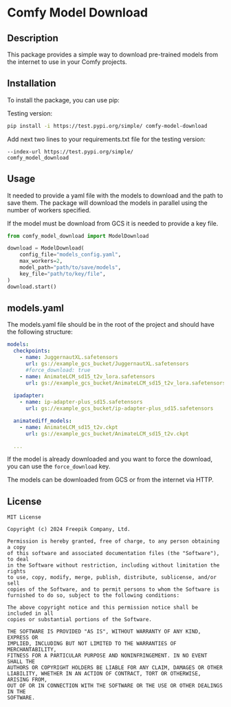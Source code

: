 # Comfy Model Download

## Description

This package provides a simple way to download pre-trained models from the internet to use in your Comfy projects.

## Installation

To install the package, you can use pip:

Testing version: 

```bash
pip install -i https://test.pypi.org/simple/ comfy-model-download
```

Add next two lines to your requirements.txt file for the testing version:

```text
--index-url https://test.pypi.org/simple/
comfy_model_download
```

## Usage

It needed to provide a yaml file with the models to download and the path to save them. 
The package will download the models in parallel using the number of workers specified.

If the model must be download from GCS it is needed to provide a key file.

```python
from comfy_model_download import ModelDownload

download = ModelDownload(
    config_file="models_config.yaml",
    max_workers=2,
    model_path="path/to/save/models",
    key_file="path/to/key/file",
)
download.start()
```

## models.yaml
    
The models.yaml file should be in the root of the project and should have the following structure:

```yaml
models:
  checkpoints:
    - name: JuggernautXL.safetensors
      url: gs://example_gcs_bucket/JuggernautXL.safetensors
      #force_download: true
    - name: AnimateLCM_sd15_t2v_lora.safetensors
      url: gs://example_gcs_bucket/AnimateLCM_sd15_t2v_lora.safetensors
      
  ipadapter:
    - name: ip-adapter-plus_sd15.safetensors
      url: gs://example_gcs_bucket/ip-adapter-plus_sd15.safetensors

  animatediff_models:
    - name: AnimateLCM_sd15_t2v.ckpt
      url: gs://example_gcs_bucket/AnimateLCM_sd15_t2v.ckpt

  ...
```

If the model is already downloaded and you want to force the download, you can use the `force_download` key.

The models can be downloaded from GCS or from the internet via HTTP.

## License

```text
MIT License

Copyright (c) 2024 Freepik Company, Ltd.

Permission is hereby granted, free of charge, to any person obtaining a copy
of this software and associated documentation files (the "Software"), to deal
in the Software without restriction, including without limitation the rights
to use, copy, modify, merge, publish, distribute, sublicense, and/or sell
copies of the Software, and to permit persons to whom the Software is
furnished to do so, subject to the following conditions:

The above copyright notice and this permission notice shall be included in all
copies or substantial portions of the Software.

THE SOFTWARE IS PROVIDED "AS IS", WITHOUT WARRANTY OF ANY KIND, EXPRESS OR
IMPLIED, INCLUDING BUT NOT LIMITED TO THE WARRANTIES OF MERCHANTABILITY,
FITNESS FOR A PARTICULAR PURPOSE AND NONINFRINGEMENT. IN NO EVENT SHALL THE
AUTHORS OR COPYRIGHT HOLDERS BE LIABLE FOR ANY CLAIM, DAMAGES OR OTHER
LIABILITY, WHETHER IN AN ACTION OF CONTRACT, TORT OR OTHERWISE, ARISING FROM,
OUT OF OR IN CONNECTION WITH THE SOFTWARE OR THE USE OR OTHER DEALINGS IN THE
SOFTWARE.
```